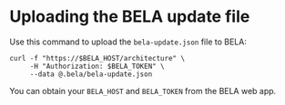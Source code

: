 # Uploading the BELA update file

Use this command to upload the `bela-update.json` file to BELA:

```
curl -f "https://$BELA_HOST/architecture" \
     -H "Authorization: $BELA_TOKEN" \
     --data @.bela/bela-update.json
```
You can obtain your `BELA_HOST` and `BELA_TOKEN` from the BELA web app.
